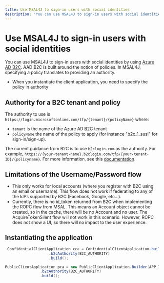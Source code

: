 ```yaml
---
title: Use MSAL4J to sign-in users with social identities
description: "You can use MSAL4J to sign-in users with social identities by using Azure AD B2C."
---
```


# Use MSAL4J to sign-in users with social identities

You can use MSAL4J to sign-in users with social identities by using [Azure AD B2C](https://aka.ms/aadb2c). AAD B2C is built around the notion of policies. In MSAL4J, specifying a policy translates to providing an authority.

- When you instantiate the client application, you need to specify the policy in authority

## Authority for a B2C tenant and policy

The authority to use is `https://login.microsoftonline.com/tfp/{tenant}/{policyName}` where:

- `tenant` is the name of the Azure AD B2C tenant
- `policyName` the name of the policy to apply (for instance "b2c_1_susi" for sign-in/sign-up).

The current guidance from B2C is to use `b2clogin.com` as the authority. For example, `https://{your-tenant-name}.b2clogin.com/tfp/{your-tenant-ID}/{policyname}`. For more information, see this [documentation](https://docs.microsoft.com/en-us/azure/active-directory-b2c/b2clogin).

## Limitations of the Username/Password flow

- This only works for local accounts (where you register with B2C using an email or username). This flow does not work if federating to any of the IdPs supported by B2C (Facebook, Google, etc...).
- Currently, there is no id_token returned from B2C when implementing the ROPC flow from MSAL. This means an Account object cannot be created, so in the cache, there will be no Account and no user. The AcquireTokenSilent flow will not work in this scenario. However, ROPC does not show a UI, so there will no impact to the user experience.

## Instantiating the application

```java
 ConfidentialClientApplication cca = ConfidentialClientApplication.builder(APP_ID, credential)
                    .b2cAuthority(B2C_AUTHORITY)
                    .build();
```

```java
PublicClientApplication pca = new PublicClientApplication.Builder(APP_ID)
                .b2cAuthority(B2C_AUTHORITY)
                .build();
```
